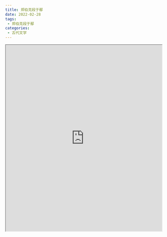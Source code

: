 ```yaml
---
title: 郑伯克段于鄢
date: 2022-02-28
tags:
 - 郑伯克段于鄢
categories:
 - 古代文学
---
```




<iframe src="https://study-doc.yourtools.icu/pdf/web/viewer.html?file=https://vkceyugu.cdn.bspapp.com/VKCEYUGU-e9075d72-0451-48df-afe1-d46932ae4554/312c143e-c862-403d-80d1-59990031ee8e.pdf" width="100%" height="600px"></iframe>
